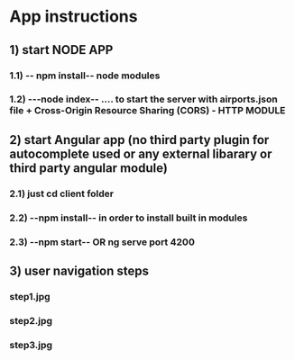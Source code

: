 # App instructions

## 1) start NODE APP
### 1.1) -- npm install-- node modules
### 1.2) ---node index--  .... to start the server with airports.json file + Cross-Origin Resource Sharing (CORS) - HTTP  MODULE
## 
## 2) start Angular app (no third party plugin for autocomplete used or any external libarary or third party angular module)
### 2.1)   just cd client folder 
### 2.2) --npm install-- in order to install built in modules
### 2.3) --npm start-- OR  ng serve  port 4200
## 
## 3) user navigation steps
### step1.jpg
### step2.jpg
### step3.jpg

